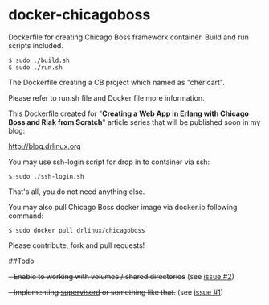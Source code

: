 docker-chicagoboss
==================

Dockerfile for creating Chicago Boss framework container. Build and run scripts included.

	$ sudo ./build.sh
	$ sudo ./run.sh


The Dockerfile creating a CB project which named as "chericart". 

Please refer to run.sh file and Docker file more information.

This Dockerfile created for "**Creating a Web App in Erlang with Chicago Boss and Riak from Scratch**" article series that will be published soon in my blog:

http://blog.drlinux.org

You may use ssh-login script for drop in to container via ssh: 

	$ sudo ./ssh-login.sh
	
That's all, you do not need anything else.

You may also pull Chicago Boss docker image via docker.io following command:

	$ sudo docker pull drlinux/chicagoboss
	
Please contribute, fork and pull requests!

##Todo

~~- Enable to working with volumes / shared directories~~ (see [issue #2](https://github.com/drlinux/docker-chicagoboss/issues/2))


~~- Implementing [supervisord](http://supervisord.org) or something like that.~~ (see [issue #1](https://github.com/drlinux/docker-chicagoboss/issues/1))

